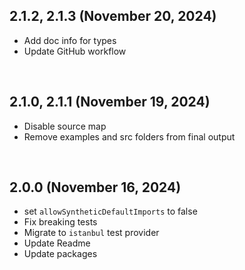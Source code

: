 ## 2.1.2, 2.1.3 (November 20, 2024)

- Add doc info for types
- Update GitHub workflow

<br/>

## 2.1.0, 2.1.1 (November 19, 2024)

- Disable source map
- Remove examples and src folders from final output

<br/>

## 2.0.0 (November 16, 2024)

- set `allowSyntheticDefaultImports` to false
- Fix breaking tests
- Migrate to `istanbul` test provider
- Update Readme
- Update packages
